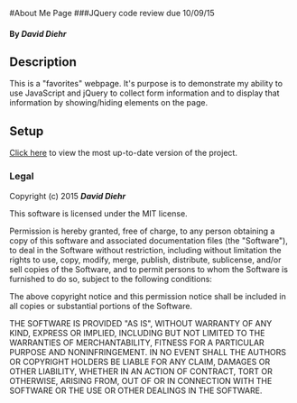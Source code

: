 #About Me Page
###JQuery code review due 10/09/15

#### By _**David Diehr**_

## Description

This is a "favorites" webpage. It's purpose is to demonstrate my ability to use JavaScript and jQuery to collect form information and to display that information by showing/hiding elements on the page.

## Setup

[Click here](http://dmdiehr.github.io/favorites/) to view the most up-to-date version of the project.


### Legal

Copyright (c) 2015 **_David Diehr_**

This software is licensed under the MIT license.

Permission is hereby granted, free of charge, to any person obtaining a copy
of this software and associated documentation files (the "Software"), to deal
in the Software without restriction, including without limitation the rights
to use, copy, modify, merge, publish, distribute, sublicense, and/or sell
copies of the Software, and to permit persons to whom the Software is
furnished to do so, subject to the following conditions:

The above copyright notice and this permission notice shall be included in
all copies or substantial portions of the Software.

THE SOFTWARE IS PROVIDED "AS IS", WITHOUT WARRANTY OF ANY KIND, EXPRESS OR
IMPLIED, INCLUDING BUT NOT LIMITED TO THE WARRANTIES OF MERCHANTABILITY,
FITNESS FOR A PARTICULAR PURPOSE AND NONINFRINGEMENT. IN NO EVENT SHALL THE
AUTHORS OR COPYRIGHT HOLDERS BE LIABLE FOR ANY CLAIM, DAMAGES OR OTHER
LIABILITY, WHETHER IN AN ACTION OF CONTRACT, TORT OR OTHERWISE, ARISING FROM,
OUT OF OR IN CONNECTION WITH THE SOFTWARE OR THE USE OR OTHER DEALINGS IN
THE SOFTWARE.
